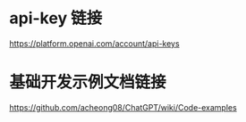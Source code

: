 # api-key 链接
https://platform.openai.com/account/api-keys

# 基础开发示例文档链接
https://github.com/acheong08/ChatGPT/wiki/Code-examples